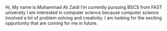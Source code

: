 Hi, My name is Muhammad Ali Zaidi
I’m currently pursuing BSCS from FAST university
I am interested in computer science because computer science involved a lot of problem solving and creativity.
I am looking for the exciting oppurtunity that are coming for me in future.



